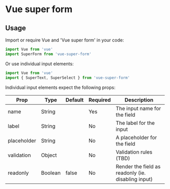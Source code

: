 # Vue super form

## Usage

Import or require Vue and 'Vue super form' in your code:

``` javascript
import Vue from 'vue'
import SuperForm from 'vue-super-form'
```

Or use individual input elements:

``` javascript
import Vue from 'vue'
import { SuperText, SuperSelect } from 'vue-super-form'
```

Individual input elements expect the following props:

| Prop         | Type     | Default    | Required  | Description |
| ------------ | -------  | ---------- | --------- | ----------- |
| name         | String   |            | Yes       | The input name for the field |
| label        | String   |            | No        | The label for the input |
| placeholder  | String   |            | No        | A placeholder for the field |
| validation   | Object   |            | No        | Validation rules (TBD)  |
| readonly     | Boolean  | false      | No        | Render the field as readonly (ie. disabling input) |